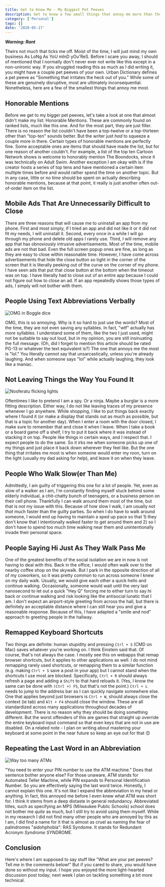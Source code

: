 ```yaml
---
title: Get to Know Me - My Biggest Pet Peeves
description: Get to know a few small things that annoy me more than they should.
category: ['Personal']
tags: []
date: '2020-05-17'
---
```


**_Warning: Rant_**

Theirs not much that ticks me off. Moist of the time, I will just mind my own business As LoNg As YoU mInD yOu'ReS. Before I scare you away, I should of mentioned that I normally don't never ever not write like this except in a non-unironic way. If you struggled reading this as much as I did writing it, you might have a couple pet peeves of your own. Urban Dictionary defines a pet peeve as "Something that irritates the heck out of you." While some of these are genuinely disruptive, most are ultimately inconsequential. Nonetheless, here are a few of the smallest things that annoy me most.

## Honorable Mentions

Before we get to my bigger pet peeves, let's take a look at one that almost didn't make my list: Honorable Mentions. These are commonly found on ranked lists, much like this one. And for the most part, they are just filler. There is no reason the list couldn't have been a top-twelve or a top-thirteen other than "top-ten" sounds better. But the writer just _had_ to squeeze a couple more in there. Certain types of honorable mentions are perfectly fine. Some acceptable ones are items that should have made the list, but for one reason of another couldn't. For example, a list of the top ten Cartoon Network shows is welcome to honorably mention The Boondocks, since it was technically on Adult Swim. Another exception I am okay with is if the creator hosts a series of top tens and have mentioned a certain item multiple times before and would rather spend the time on another topic. But in any case, little or no time should be spent on actually describing honorable mentions, because at that point, it really is just another often out-of-order item on the list.

## Mobile Ads That Are Unnecessarily Difficult to Close

There are three reasons that will cause me to uninstall an app from my phone. First and most simply, if I tried an app and did not like it or it did not fit my needs, I will uninstall it. Second, every once in a while I will go through my phone and delete old apps I rarely use. Third, I will remove any app that has obnoxiously intrusive advertisements. Most of the time, mobile ads are not that bad. Even the full screen popup ones are fine, as long as they are easy to close within reasonable time. However, I have come across advertisements that hide the close button so tight in the corner of the screen that it is literally peeking out of the curve on the corner of my phone. I have seen ads that put that close button at the bottom when the timeout was on top. I have literally had to close out of an entire app because I could not figure out how to close an ad. If an app repeatedly shows those types of ads, I simply will not bother with them.

## People Using Text Abbreviations Verbally

![OMG in Boggle dice](/images/blog/omg-1934214_640.jpg)

OMG, this is so annoying. Why is it so hard to just use the words? Most of the time, they are not even saving any syllables. In fact, "wtf" actually has _more_ syllables. I understand some of them, like the two I just used, might not be suitable to say out loud, but in my opinion, you are still insinuating the full message. (Oh, did I forget to mention this article should be rated PG-13 or whatever the text equivalent is?) The one that annoys me the most is "lol." You literally cannot say that unsarcastically, unless you're already laughing. And when someone says "lol" while actually laughing, they look like a maniac.

## Not Leaving Things the Way You Found It

![Nosferatu flicking lights](/images/blog/nosferatu-light.gif)

Oftentimes I like to pretend I am a spy. Or a ninja. Maybe a burglar is a more fitting description. Either way, I do not like leaving traces of my presence whenever I go anywhere. While shopping, I like to put things back exactly where I found it (or make a display that stands out as much as possible, but that is a topic for another day). When I enter a room with the door closed, I make sure to remember that and close it when I leave. When I take a book or a board game off a shelf, I try to put it back where it was instead of stacking it on top. People like things in certain ways, and I respect that. I expect people to do the same. So it irks me when someone picks up one of my things and just place it back down wherever they feel like. But the one thing that irritates me most is when someone would enter my roon, turn on the light (usually my dad asking for help), and leave it on when they leave.

## People Who Walk Slow(er Than Me)

Admittedly, I am guilty of triggering this one for a lot of people. Yet, even as slow of a walker as I am, I'm constantly finding myself stuck behind some elderly individual, a chit-chatty bunch of teenagers, or a business person on their cell phone. Thankfully I can walk around them most of the time, but that is not my issue with this. Because of how slow I walk, I am usually not _that_ much faster than the guilty parties. So when I do have to walk around someone, I would end up having to maintain a sped up pace so that 1) they don't know that I intentionally walked faster to get around them and 2) so I don't have to spend too much time walking near them and unintentionally invade their personal space.

## People Saying Hi Just As They Walk Pass Me

One of the greatest benefits of the social isolation we are in now is not having to deal with this. Back in the office, I would often walk over to the nearby coffee shop on the skywalk. But I park in the opposite direction of all of my coworkers, so it was pretty common to run across someone I knew on my daily walk. Usually, we would give each other a quick hello and continue walking. Occasionally, someone would wait until the very last nanosecond to let out a quick "Hey Q" forcing me to either turn to say hi back or continue walking and risk looking like the antisocial lunatic that I am. I don't expect an airport-style greeting from across the hall, but there is definitely an acceptable distance where I can still hear you and give a reasonable response. Because of this, I have adapted a "smile and nod" approach to greeting people in the hallway.

## Remapped Keyboard Shortcuts

Two things are definite: human stupidity and pressing `Ctrl + S` (CMD on Mac) saves whatever you're working on. I think Einstein said that. Of course, that's not always the case. I mostly see this on webapps that remap browser shortcuts, but it applies to other applications as well. I do not mind remapping rarely used shortcuts, or remapping them to a similar function (e.g. making `Ctrl + S` save a post in your app) but I cannot stand when the shortcuts I use most are blocked. Specifically, `Ctrl + R` should always refresh a page and adding a `Shift` to that hard reloads it. (Yes, I know the same can be done with `(Ctrl +) F5`, but that's not the point.) `Ctrl + L` needs to jump to the address bar so I can quickly navigate somewhere else. One that applies beyond just browsers is `Ctrl + W`, should always close the context (ie tab) and `Alt + F4` should close the window. These are all standardized across many applications throughout decades of development. There is no reason why they should be doing something different. But the worst offenders of this are games that straight up override the entire keyboard input command so that even keys that are not in use are disabled. On a related note - I plan on writing about mastering your keyboard at some point in the near future so keep an eye out for that 😊

## Repeating the Last Word in an Abbreviation
![Way too many ATMs](/images/blog/atms.jpg)

"You need to enter your PIN number to use the ATM machine." Does that sentence bother anyone else? For those unaware, ATM stands for Automated Teller Machine, while PIN expands to Personal Identification Number. So you are effectively saying the last word twice. Honestly, I cannot explain this one. It's not like I expand the abbreviation in my head or anything. In fact, this annoyed me before I even knew what ATM was short for. I think it stems from a deep distaste in general redundancy. Abbreviated titles, such as specifying an MPS (Milwaukee Public Schools) school does not bother me _quite_ as much, but I still try to avoid using them myself. While in my research I did not find many other people who are annoyed by this as I am, I did find a name for it that is almost as cruel as naming the fear of palindromes "aidohphobia": RAS Syndome. It stands for Redundant Acronym _Syndrome SYNDROME_.

## Conclusion

Here's where I am supposed to say stuff like "What are your pet peeves? Tell me in the comments below!" But if you cared to share, you would have done so without my input. I hope you enjoyed the more light-hearted discussion post today; next week I plan on tackling something a bit more technical.